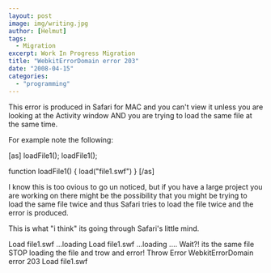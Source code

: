 ```yaml
---
layout: post
image: img/writing.jpg
author: [Helmut]
tags:
  - Migration
excerpt: Work In Progress Migration
title: "WebkitErrorDomain error 203"
date: "2008-04-15"
categories: 
  - "programming"
---
```


This error is produced in Safari for MAC and you can't view it unless you are looking at the Activity window AND you are trying to load the same file at the same time.

For example note the following:

\[as\] loadFile1(); loadFile1();

function loadFile1() { load("file1.swf") } \[/as\]

I know this is too ovious to go un noticed, but if you have a large project you are working on there might be the possibility that you might be trying to load the same file twice and thus Safari tries to load the file twice and the error is produced.

This is what "i think" its going through Safari's little mind.

Load file1.swf ...loading Load file1.swf ...loading .... Wait?! its the same file STOP loading the file and trow and error! Throw Error WebkitErrorDomain error 203 Load file1.swf

